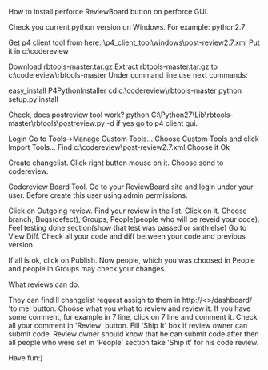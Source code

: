 How to install perforce ReviewBoard button on perforce GUI.

Check you current python version on Windows.
For example: python2.7

Get p4 client tool from here: \p4_client_tool\windows\post-review2.7.xml
Put it in c:\codereview

Download rbtools-master.tar.gz
Extract rbtools-master.tar.gz to c:\codereview\rbtools-master
Under command line use next commands:

easy_install P4PythonInstaller
cd c:\codereview\rbtools-master
python setup.py install

Check, does postreview tool work?
python C:\Python27\Lib\rbtools-master\rbtools\postreview.py -d
if yes go to p4 client gui.

Login
Go to Tools->Manage Custom Tools...
Choose Custom Tools and click Import Tools...
Find c:\codereview\post-review2.7.xml
Choose it
Ok

Create changelist.
Click right button mouse on it. Choose send to codereview.

Codereview Board Tool.
Go to your ReviewBoard site and login under your user. Before create this user using admin permissions.

Click on Outgoing review. Find your review in the list. Click on it.
Choose branch, Bugs(defect), Groups, People(people who will be reveid your code).
Feel testing done section(show that test was passed or smth else)
Go to View Diff.
Check all your code and diff between your code and previous version.

If all is ok, click on Publish.
Now people, which you was choosed in People and people in Groups may check your changes.

What reviews can do.

They can find ll changelist request assign to them in http://<<your reviewboard site IP>>/dashboard/ 'to me' button.
Choose what you what to review and review it.
If you have some comment, for example in 7 line, click on 7 line and comment it.
Check all your comment in 'Review' button.
Fill 'Ship It' box if review owner can submit code.
Review owner should know that he can submit code after then all people who were set in 'People' section take 'Ship it' for his code review.

Have fun:) 








